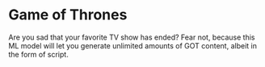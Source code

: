 # Game of Thrones  

Are you sad that your favorite TV show has ended? Fear not, because this ML model will let you generate unlimited amounts of GOT content, albeit in the form of script.
